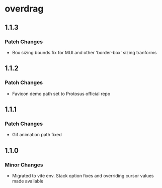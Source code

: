 # overdrag

## 1.1.3

### Patch Changes

- Box sizing bounds fix for MUI and other 'border-box' sizing tranforms

## 1.1.2

### Patch Changes

- Favicon demo path set to Protosus official repo

## 1.1.1

### Patch Changes

- Gif animation path fixed

## 1.1.0

### Minor Changes

- Migrated to vite env. Stack option fixes and overriding cursor values made available
